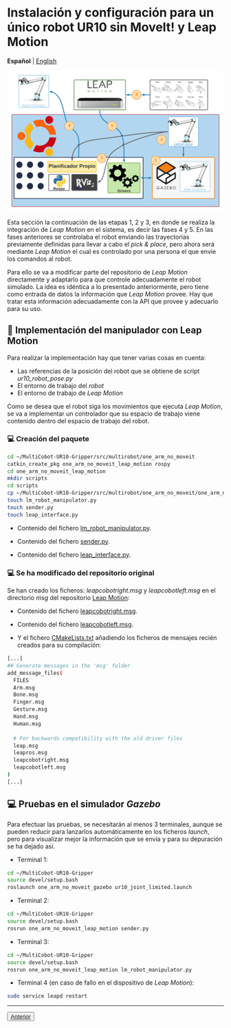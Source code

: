 # Instalación y configuración para un único robot UR10 sin MoveIt! y Leap Motion

**Español** | [English](https://github.com/Serru/MultiCobot-UR10-Gripper/blob/main/doc/no_moveit/ENG/one_arm_no_moveit_lm.md)

![image](/doc/imgs_md/Diseno-no-moveit-general-un-cobot-leap-motion.png  "Cargado el modelo URDF del robot UR10")

Esta sección la continuación de las etapas 1, 2 y 3, en donde se realiza la integración de *Leap Motion* en el sistema, es decir las fases 4 y 5. En las fases anteriores se controlaba el robot enviando las trayectorias previamente definidas para llevar a cabo el *pick & place*, pero ahora será mediante *Leap Motion* el cual es controlado por una persona el que envíe los comandos al robot.

Para ello se va a modificar parte del repositorio de *Leap Motion* directamente y adaptarlo para que controle adecuadamente el robot simulado. La idea es idéntica a lo presentado anteriormente, pero tiene como entrada de datos la información que *Leap Motion* provee. Hay que tratar esta información adecuadamente con la API que provee y adecuarlo para su uso.

## :book: Implementación del manipulador con Leap Motion

Para realizar la implementación hay que tener varias cosas en cuenta:

- Las referencias de la posición del robot que se obtiene de script *ur10_robot_pose.py*
- El entorno de trabajo del *robot*
- El entorno de trabajo de *Leap Motion*

Como se desea que el robot siga los movimientos que ejecuta *Leap Motion*, se va a implementar un controlador que su espacio de trabajo viene contenido dentro del espacio de trabajo del robot.

### :computer: Creación del paquete
```bash
cd ~/MultiCobot-UR10-Gripper/src/multirobot/one_arm_no_moveit
catkin_create_pkg one_arm_no_moveit_leap_motion rospy
cd one_arm_no_moveit_leap_motion
mkdir scripts
cd scripts
cp ~/MultiCobot-UR10-Gripper/src/multirobot/one_arm_no_moveit/one_arm_no_moveit_manipulator/scripts/kinematics_utils.py .
touch lm_robot_manipulator.py
touch sender.py
touch leap_interface.py
```

- Contenido del fichero [lm_robot_manipulator.py](https://github.com/Serru/MultiCobot-UR10-Gripper/blob/main/src/multirobot/one_arm_no_moveit/one_arm_no_moveit_leap_motion/scripts/lm_robot_manipulator.py).

- Contenido del fichero [sender.py](https://github.com/Serru/MultiCobot-UR10-Gripper/blob/main/src/multirobot/one_arm_no_moveit/one_arm_no_moveit_leap_motion/scripts/sender.py).

- Contenido del fichero [leap_interface.py](https://github.com/Serru/MultiCobot-UR10-Gripper/blob/main/src/multirobot/one_arm_no_moveit/one_arm_no_moveit_leap_motion/scripts/leap_interface.py).

### :computer: Se ha modificado del repositorio original

Se han creado los ficheros: *leapcobotright.msg* y *leapcobotleft.msg* en el directorio *msg* del repositorio [Leap Motion](https://github.com/Serru/MultiCobot-UR10-Gripper/tree/main/src/leap_motion):

- Contenido del fichero [leapcobotright.msg](https://github.com/Serru/MultiCobot-UR10-Gripper/blob/main/src/leap_motion/msg/leapcobotright.msg).

- Contenido del fichero [leapcobotleft.msg](https://github.com/Serru/MultiCobot-UR10-Gripper/blob/main/src/leap_motion/msg/leapcobotleft.msg).

- Y el fichero [CMakeLists.txt](https://github.com/Serru/MultiCobot-UR10-Gripper/blob/main/src/leap_motion/CMakeLists.txt) añadiendo los ficheros de mensajes recién creados para su compilación:
```bash
[...]
## Generate messages in the 'msg' folder
add_message_files(
  FILES
  Arm.msg
  Bone.msg
  Finger.msg
  Gesture.msg
  Hand.msg
  Human.msg

  # For backwards compatibility with the old driver files
  leap.msg
  leapros.msg
  leapcobotright.msg
  leapcobotleft.msg
)
[...]
```

## :computer: Pruebas en el simulador *Gazebo*
Para efectuar las pruebas, se necesitarán al menos 3 terminales, aunque se pueden reducir para lanzarlos automáticamente en los ficheros *launch*, pero para visualizar mejor la información que se envía y para su depuración se ha dejado así.

- Terminal 1:
```bash
cd ~/MultiCobot-UR10-Gripper
source devel/setup.bash
roslaunch one_arm_no_moveit_gazebo ur10_joint_limited.launch
```

- Terminal 2:
```bash
cd ~/MultiCobot-UR10-Gripper
source devel/setup.bash
rosrun one_arm_no_moveit_leap_motion sender.py
```

- Terminal 3:
```bash
cd ~/MultiCobot-UR10-Gripper
source devel/setup.bash
rosrun one_arm_no_moveit_leap_motion lm_robot_manipulator.py 
```

- Terminal 4 (en caso de fallo en el dispositivo de *Leap Motion*):
```bash
sudo service leapd restart
```

---

<div>
  <p align="left">
    <button name="button">
                <a rel="license" href="https://github.com/Serru/MultiCobot-UR10-Gripper/blob/main/doc/design-lm.md">Anterior</a>
    </button>
  </p>
</div>